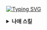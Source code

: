 [![Typing SVG](https://readme-typing-svg.demolab.com?font=Fira+Code&weight=600&pause=1000&color=FF3399&random=false&width=435&lines=Hello+I'm+SunYoung%F0%9F%91%8B)](https://git.io/typing-svg)
<br/>

<details>
  <summary><b>나애 스킬</b></summary>
<br>
  <img src="https://img.shields.io/badge/Java-ED8B00?style=for-the-badge&logo=openjdk&logoColor=white"> <img src="https://img.shields.io/badge/SpringBoot-6DB33F4?style=for-the-badge&logo=Spring&logoColor=white">
 <img src="https://img.shields.io/badge/Express.js-404D59?style=for-the-badge&logo=Express&logoColor=white">
<img src="https://img.shields.io/badge/React-20232A?style=for-the-badge&logo=react&logoColor=61DAFB">
<img src="https://img.shields.io/badge/Amazon_AWS-232F3E?style=for-the-badge&logo=amazon-aws&logoColor=white">

</details>
